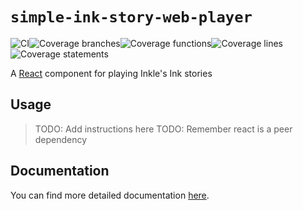 # `simple-ink-story-web-player`

![CI](https://github.com/FranciscoFornell/MIST/workflows/CI/badge.svg)![Coverage branches](https://franciscofornell.github.io/MIST/simple-ink-story-web-player/badges/badge-branches.svg)![Coverage functions](https://franciscofornell.github.io/MIST/simple-ink-story-web-player/badges/badge-functions.svg)![Coverage lines](https://franciscofornell.github.io/MIST/simple-ink-story-web-player/badges/badge-lines.svg)![Coverage statements](https://franciscofornell.github.io/MIST/simple-ink-story-web-player/badges/badge-statements.svg)

A [React](https://es.reactjs.org/) component for playing Inkle's Ink stories

## Usage

> TODO: Add instructions here
> TODO: Remember react is a peer dependency

## Documentation

You can find more detailed documentation [here](https://franciscofornell.github.io/MIST/simple-ink-story-web-player/latest).
